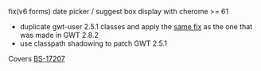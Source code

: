fix(v6 forms) date picker / suggest box display with cherome >= 61

- duplicate gwt-user 2.5.1 classes and apply the [same fix](https://github.com/gwtproject/gwt/commit/88a028f6b74ecc529a4b878301448d057d2c6e89) as the one that was made in GWT 2.8.2
- use classpath shadowing to patch GWT 2.5.1

Covers [BS-17207](https://bonitasoft.atlassian.net/browse/BS-17207)